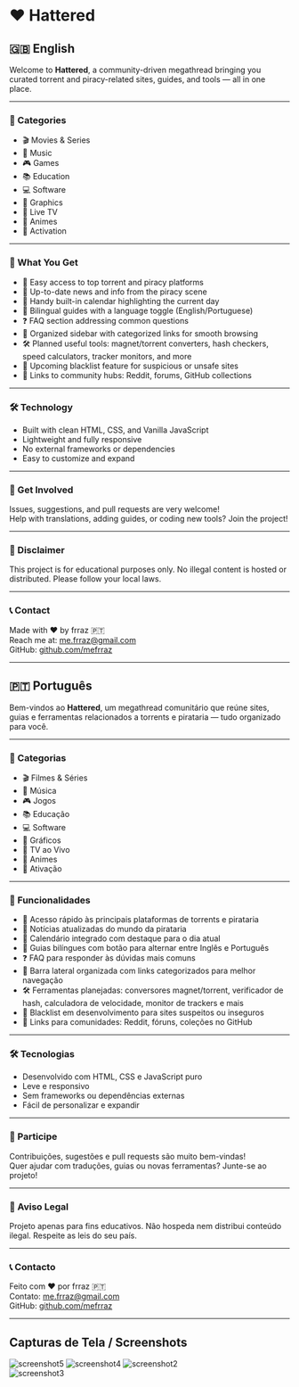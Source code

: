 # ❤ Hattered  

## 🇬🇧 English

Welcome to **Hattered**, a community-driven megathread bringing you curated torrent and piracy-related sites, guides, and tools — all in one place.

---

### 🎯 Categories

- 🎬 Movies & Series  
- 🎵 Music  
- 🎮 Games  
- 📚 Education  
- 💻 Software  
- 🎨 Graphics  
- 📡 Live TV  
- 🍥 Animes  
- 🔐 Activation  

---

### 🚀 What You Get

- 🧭 Easy access to top torrent and piracy platforms  
- 📰 Up-to-date news and info from the piracy scene  
- 📅 Handy built-in calendar highlighting the current day  
- 🧠 Bilingual guides with a language toggle (English/Portuguese)  
- ❓ FAQ section addressing common questions  
- 🧩 Organized sidebar with categorized links for smooth browsing  
- 🛠️ Planned useful tools: magnet/torrent converters, hash checkers, speed calculators, tracker monitors, and more  
- 🚫 Upcoming blacklist feature for suspicious or unsafe sites  
- 📂 Links to community hubs: Reddit, forums, GitHub collections  

---

### 🛠️ Technology

- Built with clean HTML, CSS, and Vanilla JavaScript  
- Lightweight and fully responsive  
- No external frameworks or dependencies  
- Easy to customize and expand  

---

### 🤝 Get Involved

Issues, suggestions, and pull requests are very welcome!  
Help with translations, adding guides, or coding new tools? Join the project!

---

### 📣 Disclaimer

This project is for educational purposes only. No illegal content is hosted or distributed. Please follow your local laws.

---

### 📞 Contact

Made with ❤️ by frraz 🇵🇹  
Reach me at: me.frraz@gmail.com  
GitHub: [github.com/mefrraz](https://github.com/mefrraz)

---

## 🇵🇹 Português

Bem-vindos ao **Hattered**, um megathread comunitário que reúne sites, guias e ferramentas relacionados a torrents e pirataria — tudo organizado para você.

---

### 🎯 Categorias

- 🎬 Filmes & Séries  
- 🎵 Música  
- 🎮 Jogos  
- 📚 Educação  
- 💻 Software  
- 🎨 Gráficos  
- 📡 TV ao Vivo  
- 🍥 Animes  
- 🔐 Ativação  

---

### 🚀 Funcionalidades

- 🧭 Acesso rápido às principais plataformas de torrents e pirataria  
- 📰 Notícias atualizadas do mundo da pirataria  
- 📅 Calendário integrado com destaque para o dia atual  
- 🧠 Guias bilíngues com botão para alternar entre Inglês e Português  
- ❓ FAQ para responder às dúvidas mais comuns  
- 🧩 Barra lateral organizada com links categorizados para melhor navegação  
- 🛠️ Ferramentas planejadas: conversores magnet/torrent, verificador de hash, calculadora de velocidade, monitor de trackers e mais  
- 🚫 Blacklist em desenvolvimento para sites suspeitos ou inseguros  
- 📂 Links para comunidades: Reddit, fóruns, coleções no GitHub  

---

### 🛠️ Tecnologias

- Desenvolvido com HTML, CSS e JavaScript puro  
- Leve e responsivo  
- Sem frameworks ou dependências externas  
- Fácil de personalizar e expandir  

---

### 🤝 Participe

Contribuições, sugestões e pull requests são muito bem-vindas!  
Quer ajudar com traduções, guias ou novas ferramentas? Junte-se ao projeto!

---

### 📣 Aviso Legal

Projeto apenas para fins educativos. Não hospeda nem distribui conteúdo ilegal. Respeite as leis do seu país.

---

### 📞 Contacto

Feito com ❤️ por frraz 🇵🇹  
Contato: me.frraz@gmail.com  
GitHub: [github.com/mefrraz](https://github.com/mefrraz)

---

## Capturas de Tela / Screenshots

![screenshot5](https://github.com/user-attachments/assets/ee25d436-20c4-45f2-9fe7-e73470df08b9)
![screenshot4](https://github.com/user-attachments/assets/0833cd08-6574-4bbf-83d4-4f9e09ad0298)
![screenshot2](https://github.com/user-attachments/assets/6c90644c-145f-4f25-be75-df32dbec7c49)  
![screenshot3](https://github.com/user-attachments/assets/fb80cf11-0d5e-405a-977c-d6ad2e124cb7) 
